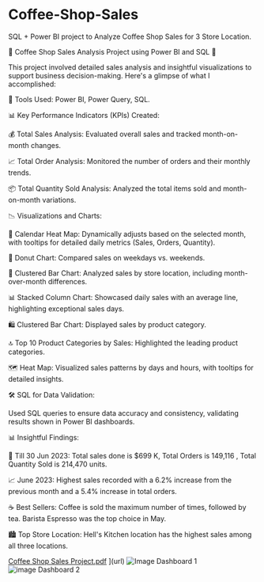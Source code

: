 # Coffee-Shop-Sales
SQL + Power BI project to Analyze Coffee Shop Sales for 3 Store Location.

🌟 Coffee Shop Sales Analysis Project using Power BI and SQL 🌟

This project involved detailed sales analysis and insightful visualizations to support business decision-making. Here's a glimpse of what I accomplished:

🔧 Tools Used: Power BI, Power Query, SQL.

📊 Key Performance Indicators (KPIs) Created:

💰 Total Sales Analysis: Evaluated overall sales and tracked month-on-month changes.

📈 Total Order Analysis: Monitored the number of orders and their monthly trends.

📦 Total Quantity Sold Analysis: Analyzed the total items sold and month-on-month variations.

📉 Visualizations and Charts:


📅 Calendar Heat Map: Dynamically adjusts based on the selected month, with tooltips for detailed daily metrics (Sales, Orders, Quantity).

🍩 Donut Chart: Compared sales on weekdays vs. weekends.

📍 Clustered Bar Chart: Analyzed sales by store location, including month-over-month differences.

📊 Stacked Column Chart: Showcased daily sales with an average line, highlighting exceptional sales days.

🛍️ Clustered Bar Chart: Displayed sales by product category.

🔝 Top 10 Product Categories by Sales: Highlighted the leading product categories.

🗺️ Heat Map: Visualized sales patterns by days and hours, with tooltips for detailed insights.

🛠️ SQL for Data Validation:

Used SQL queries to ensure data accuracy and consistency, validating results shown in Power BI dashboards.

📊 Insightful Findings:


📆 Till 30 Jun 2023: Total sales done is $699 K, Total Orders is 149,116 , Total Quantity Sold is 214,470 units.

📈 June 2023: Highest sales recorded with a 6.2% increase from the previous month and a 5.4% increase in total orders.

☕ Best Sellers: Coffee is sold the maximum number of times, followed by tea. Barista Espresso was the top choice in May.

🏙️ Top Store Location: Hell's Kitchen location has the highest sales among all three locations.

[Coffee Shop Sales Project.pdf](https://github.com/NikhilPaliwal11/Coffee-Shop-Sales/files/15459334/Coffee.Shop.Sales.Project.pdf)
](url)
![Image Dashboard 1 ](https://github.com/NikhilPaliwal11/Coffee-Shop-Sales/assets/61961464/d05f8edf-9a13-476c-8a66-9e005db125ef)
![image Dashboard 2](https://github.com/NikhilPaliwal11/Coffee-Shop-Sales/assets/61961464/92209838-2bad-4da4-ba9e-5c347b7f3e7c)
